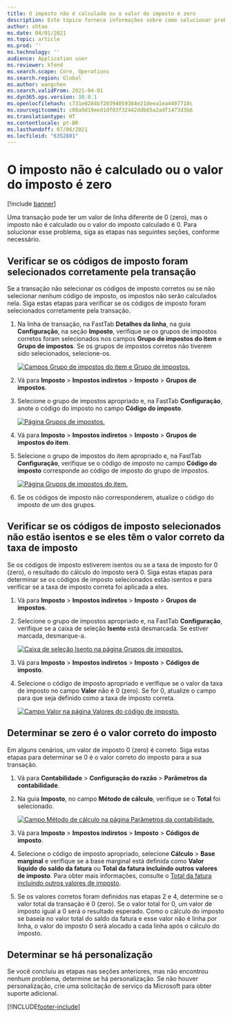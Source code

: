 ```yaml
---
title: O imposto não é calculado ou o valor do imposto é zero
description: Este tópico fornece informações sobre como solucionar problemas que podem ajudar quando o valor do imposto for 0 (zero) ou o imposto não for calculado.
author: shtao
ms.date: 04/01/2021
ms.topic: article
ms.prod: ''
ms.technology: ''
audience: Application user
ms.reviewer: kfend
ms.search.scope: Core, Operations
ms.search.region: Global
ms.author: wangchen
ms.search.validFrom: 2021-04-01
ms.dyn365.ops.version: 10.0.1
ms.openlocfilehash: c731e0284b720394059384e21deea1ea4407718c
ms.sourcegitcommit: c08a9d19eed1df03f32442ddb65a2adf1473d3b6
ms.translationtype: HT
ms.contentlocale: pt-BR
ms.lasthandoff: 07/06/2021
ms.locfileid: "6352801"
---
```

# <a name="tax-isnt-calculated-or-the-tax-amount-is-zero"></a>O imposto não é calculado ou o valor do imposto é zero

[!include [banner](../includes/banner.md)]

Uma transação pode ter um valor de linha diferente de 0 (zero), mas o imposto não é calculado ou o valor do imposto calculado é 0. Para solucionar esse problema, siga as etapas nas seguintes seções, conforme necessário.

## <a name="verify-that-tax-codes-are-correctly-selected-by-the-transaction"></a>Verificar se os códigos de imposto foram selecionados corretamente pela transação

Se a transação não selecionar os códigos de imposto corretos ou se não selecionar nenhum código de imposto, os impostos não serão calculados nela. Siga estas etapas para verificar se os códigos de imposto foram selecionados corretamente pela transação. 

1. Na linha de transação, na FastTab **Detalhes da linha**, na guia **Configuração**, na seção **Imposto**, verifique se os grupos de impostos corretos foram selecionados nos campos **Grupo de impostos do item** e **Grupo de impostos**. Se os grupos de impostos corretos não tiverem sido selecionados, selecione-os.

    [![Campos Grupo de impostos do item e Grupo de impostos.](./media/tax-not-calculated-tax-amount-zero-Picture1.png)](./media/tax-not-calculated-tax-amount-zero-Picture1.png)

2. Vá para **Imposto** \> **Impostos indiretos** \> **Imposto** \> **Grupos de impostos**.
3. Selecione o grupo de impostos apropriado e, na FastTab **Configuração**, anote o código do imposto no campo **Código do imposto**.

    [![Página Grupos de impostos.](./media/tax-not-calculated-tax-amount-zero-Picture2.png)](./media/tax-not-calculated-tax-amount-zero-Picture2.png)

4. Vá para **Imposto** \> **Impostos indiretos** \> **Imposto** \> **Grupos de impostos do item**.
5. Selecione o grupo de impostos do item apropriado e, na FastTab **Configuração**, verifique se o código de imposto no campo **Código do imposto** corresponde ao código de imposto do grupo de impostos.

    [![Página Grupos de impostos do item.](./media/tax-not-calculated-tax-amount-zero-Picture3.png)](./media/tax-not-calculated-tax-amount-zero-Picture3.png)

6. Se os códigos de imposto não corresponderem, atualize o código do imposto de um dos grupos.

## <a name="verify-that-the-selected-tax-codes-arent-exempt-and-that-they-have-the-correct-tax-rate-value"></a>Verificar se os códigos de imposto selecionados não estão isentos e se eles têm o valor correto da taxa de imposto

Se os códigos de imposto estiverem isentos ou se a taxa de imposto for 0 (zero), o resultado do cálculo do imposto será 0. Siga estas etapas para determinar se os códigos de imposto selecionados estão isentos e para verificar se a taxa de imposto correta foi aplicada a eles.

1. Vá para **Imposto** \> **Impostos indiretos** \> **Imposto** \> **Grupos de impostos**.
2. Selecione o grupo de impostos apropriado e, na FastTab **Configuração**, verifique se a caixa de seleção **Isento** está desmarcada. Se estiver marcada, desmarque-a.

    [![Caixa de seleção Isento na página Grupos de impostos.](./media/tax-not-calculated-tax-amount-zero-Picture4.png)](./media/tax-not-calculated-tax-amount-zero-Picture4.png)

3. Vá para **Imposto** \> **Impostos indiretos** \> **Imposto** \> **Códigos de imposto**.
4. Selecione o código de imposto apropriado e verifique se o valor da taxa de imposto no campo **Valor** não é 0 (zero). Se for 0, atualize o campo para que seja definido como a taxa de imposto correta.

    [![Campo Valor na página Valores do código de imposto.](./media/tax-not-calculated-tax-amount-zero-Picture5.png)](./media/tax-not-calculated-tax-amount-zero-Picture5.png)

## <a name="determine-whether-zero-is-the-correct-tax-amount"></a>Determinar se zero é o valor correto do imposto

Em alguns cenários, um valor de imposto 0 (zero) é correto. Siga estas etapas para determinar se 0 é o valor correto do imposto para a sua transação.

1. Vá para **Contabilidade** \> **Configuração do razão** \> **Parâmetros da contabilidade**.
2. Na guia **Imposto**, no campo **Método de cálculo**, verifique se o **Total** foi selecionado.

    [![Campo Método de cálculo na página Parâmetros da contabilidade.](./media/tax-not-calculated-tax-amount-zero-Picture6.png)](./media/tax-not-calculated-tax-amount-zero-Picture6.png)

3. Vá para **Imposto** \> **Impostos indiretos** \> **Imposto** \> **Códigos de imposto**.
4. Selecione o código de imposto apropriado, selecione **Cálculo** \> **Base marginal** e verifique se a base marginal está definida como **Valor líquido do saldo da fatura** ou **Total da fatura incluindo outros valores de imposto**. Para obter mais informações, consulte o [Total da fatura incluindo outros valores de imposto](marginal-base-field.md#invoice-total-incl-other-sales-tax-amounts).
5. Se os valores corretos foram definidos nas etapas 2 e 4, determine se o valor total da transação é 0 (zero). Se o valor total for 0, um valor de imposto igual a 0 será o resultado esperado. Como o cálculo do imposto se baseia no valor total do saldo da fatura e esse valor não é linha por linha, o valor do imposto 0 será alocado a cada linha após o cálculo do imposto.

## <a name="determine-whether-customization-exists"></a>Determinar se há personalização

Se você concluiu as etapas nas seções anteriores, mas não encontrou nenhum problema, determine se há personalização. Se não houver personalização, crie uma solicitação de serviço da Microsoft para obter suporte adicional.

[!INCLUDE[footer-include](../../includes/footer-banner.md)]
